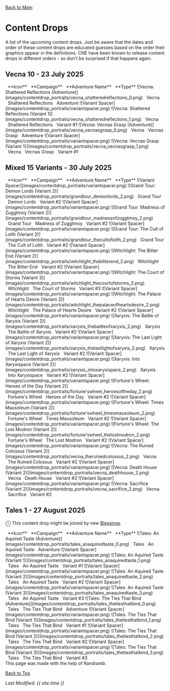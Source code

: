 [Back to Main](index.md)

# Content Drops

A list of the upcoming content drops. Just be aware that the dates and order of these content drops are educated guesses based on the order their graphics appear in the definitions. CNE have been known to release content drops in different orders - so don't be surprised if that happens again.

## Vecna 10 - 23 July 2025

<span class="contentDropsTableColumn">
    <span class="contentDropsTableRowHeader">
        <span class="contentDropsTableIcons">
            <span style="margin-left:8px;">**Icon**</span>
        </span>
        <span class="contentDropsTableCampaign">
            <span style="margin-left: 8px;">**Campaign**</span>
        </span>
        <span class="contentDropsTableAdventure">
            <span style="margin-left: 8px;">**Adventure Name**</span>
        </span>
        <span class="contentDropsTableType">
            <span style="margin-left: 8px;">**Type**</span>
        </span>
    </span>
    <span class="contentDropsTableRow">
        <span class="contentDropsTableIcons">
            ![Vecna: Shattered Reflections (Adventure)](images/contentdrop_portraits/vecna_shatteredreflections_0.png)
        </span>
        <span class="contentDropsTableCampaign">
            <span style="margin-left: 8px;">Vecna</span>
        </span>
        <span class="contentDropsTableAdventure">
            <span style="margin-left: 8px;">Shattered Reflections</span>
        </span>
        <span class="contentDropsTableType">
            <span style="margin-left: 8px;">Adventure</span>
        </span>
    </span>
    <span class="contentDropsTableRow">
        <span class="contentDropsTableIcons">
            ![Variant Spacer](images/contentdrop_portraits/variantspacer.png) ![Vecna: Shattered Reflections (Variant 1)](images/contentdrop_portraits/vecna_shatteredreflections_1.png)
        </span>
        <span class="contentDropsTableCampaign">
            <span style="margin-left: 8px;">Vecna</span>
        </span>
        <span class="contentDropsTableAdventure">
            <span style="margin-left: 8px;">Shattered Reflections</span>
        </span>
        <span class="contentDropsTableType">
            <span style="margin-left: 8px;">Variant #1</span>
        </span>
    </span>
    <span class="contentDropsTableRow">
        <span class="contentDropsTableIcons">
            ![Vecna: Vecnas Grasp (Adventure)](images/contentdrop_portraits/vecna_vecnasgrasp_0.png)
        </span>
        <span class="contentDropsTableCampaign">
            <span style="margin-left: 8px;">Vecna</span>
        </span>
        <span class="contentDropsTableAdventure">
            <span style="margin-left: 8px;">Vecnas Grasp</span>
        </span>
        <span class="contentDropsTableType">
            <span style="margin-left: 8px;">Adventure</span>
        </span>
    </span>
    <span class="contentDropsTableRow">
        <span class="contentDropsTableIcons">
            ![Variant Spacer](images/contentdrop_portraits/variantspacer.png) ![Vecna: Vecnas Grasp (Variant 1)](images/contentdrop_portraits/vecna_vecnasgrasp_1.png)
        </span>
        <span class="contentDropsTableCampaign">
            <span style="margin-left: 8px;">Vecna</span>
        </span>
        <span class="contentDropsTableAdventure">
            <span style="margin-left: 8px;">Vecnas Grasp</span>
        </span>
        <span class="contentDropsTableType">
            <span style="margin-left: 8px;">Variant #1</span>
        </span>
    </span>
</span>

## Mixed 15 Variants - 30 July 2025

<span class="contentDropsTableColumn">
    <span class="contentDropsTableRowHeader">
        <span class="contentDropsTableIcons">
            <span style="margin-left:8px;">**Icon**</span>
        </span>
        <span class="contentDropsTableCampaign">
            <span style="margin-left: 8px;">**Campaign**</span>
        </span>
        <span class="contentDropsTableAdventure">
            <span style="margin-left: 8px;">**Adventure Name**</span>
        </span>
        <span class="contentDropsTableType">
            <span style="margin-left: 8px;">**Type**</span>
        </span>
    </span>
    <span class="contentDropsTableRow">
        <span class="contentDropsTableIcons">
            ![Variant Spacer](images/contentdrop_portraits/variantspacer.png) ![Grand Tour: Demon Lords (Variant 2)](images/contentdrop_portraits/grandtour_demonlords_2.png)
        </span>
        <span class="contentDropsTableCampaign">
            <span style="margin-left: 8px;">Grand Tour</span>
        </span>
        <span class="contentDropsTableAdventure">
            <span style="margin-left: 8px;">Demon Lords</span>
        </span>
        <span class="contentDropsTableType">
            <span style="margin-left: 8px;">Variant #2</span>
        </span>
    </span>
    <span class="contentDropsTableRow">
        <span class="contentDropsTableIcons">
            ![Variant Spacer](images/contentdrop_portraits/variantspacer.png) ![Grand Tour: Madness of Zuggtmoy (Variant 2)](images/contentdrop_portraits/grandtour_madnessofzuggtmoy_2.png)
        </span>
        <span class="contentDropsTableCampaign">
            <span style="margin-left: 8px;">Grand Tour</span>
        </span>
        <span class="contentDropsTableAdventure">
            <span style="margin-left: 8px;">Madness of Zuggtmoy</span>
        </span>
        <span class="contentDropsTableType">
            <span style="margin-left: 8px;">Variant #2</span>
        </span>
    </span>
    <span class="contentDropsTableRow">
        <span class="contentDropsTableIcons">
            ![Variant Spacer](images/contentdrop_portraits/variantspacer.png) ![Grand Tour: The Cult of Lolth (Variant 2)](images/contentdrop_portraits/grandtour_thecultoflolth_2.png)
        </span>
        <span class="contentDropsTableCampaign">
            <span style="margin-left: 8px;">Grand Tour</span>
        </span>
        <span class="contentDropsTableAdventure">
            <span style="margin-left: 8px;">The Cult of Lolth</span>
        </span>
        <span class="contentDropsTableType">
            <span style="margin-left: 8px;">Variant #2</span>
        </span>
    </span>
    <span class="contentDropsTableRow">
        <span class="contentDropsTableIcons">
            ![Variant Spacer](images/contentdrop_portraits/variantspacer.png) ![Witchlight: The Bitter End (Variant 2)](images/contentdrop_portraits/witchlight_thebitterend_2.png)
        </span>
        <span class="contentDropsTableCampaign">
            <span style="margin-left: 8px;">Witchlight</span>
        </span>
        <span class="contentDropsTableAdventure">
            <span style="margin-left: 8px;">The Bitter End</span>
        </span>
        <span class="contentDropsTableType">
            <span style="margin-left: 8px;">Variant #2</span>
        </span>
    </span>
    <span class="contentDropsTableRow">
        <span class="contentDropsTableIcons">
            ![Variant Spacer](images/contentdrop_portraits/variantspacer.png) ![Witchlight: The Court of Storms (Variant 3)](images/contentdrop_portraits/witchlight_thecourtofstorms_3.png)
        </span>
        <span class="contentDropsTableCampaign">
            <span style="margin-left: 8px;">Witchlight</span>
        </span>
        <span class="contentDropsTableAdventure">
            <span style="margin-left: 8px;">The Court of Storms</span>
        </span>
        <span class="contentDropsTableType">
            <span style="margin-left: 8px;">Variant #3</span>
        </span>
    </span>
    <span class="contentDropsTableRow">
        <span class="contentDropsTableIcons">
            ![Variant Spacer](images/contentdrop_portraits/variantspacer.png) ![Witchlight: The Palace of Hearts Desire (Variant 2)](images/contentdrop_portraits/witchlight_thepalaceofheartsdesire_2.png)
        </span>
        <span class="contentDropsTableCampaign">
            <span style="margin-left: 8px;">Witchlight</span>
        </span>
        <span class="contentDropsTableAdventure">
            <span style="margin-left: 8px;">The Palace of Hearts Desire</span>
        </span>
        <span class="contentDropsTableType">
            <span style="margin-left: 8px;">Variant #2</span>
        </span>
    </span>
    <span class="contentDropsTableRow">
        <span class="contentDropsTableIcons">
            ![Variant Spacer](images/contentdrop_portraits/variantspacer.png) ![Xaryxis: The Battle of Xaryxis (Variant 2)](images/contentdrop_portraits/xaryxis_thebattleofxaryxis_2.png)
        </span>
        <span class="contentDropsTableCampaign">
            <span style="margin-left: 8px;">Xaryxis</span>
        </span>
        <span class="contentDropsTableAdventure">
            <span style="margin-left: 8px;">The Battle of Xaryxis</span>
        </span>
        <span class="contentDropsTableType">
            <span style="margin-left: 8px;">Variant #2</span>
        </span>
    </span>
    <span class="contentDropsTableRow">
        <span class="contentDropsTableIcons">
            ![Variant Spacer](images/contentdrop_portraits/variantspacer.png) ![Xaryxis: The Last Light of Xaryxis (Variant 2)](images/contentdrop_portraits/xaryxis_thelastlightofxaryxis_2.png)
        </span>
        <span class="contentDropsTableCampaign">
            <span style="margin-left: 8px;">Xaryxis</span>
        </span>
        <span class="contentDropsTableAdventure">
            <span style="margin-left: 8px;">The Last Light of Xaryxis</span>
        </span>
        <span class="contentDropsTableType">
            <span style="margin-left: 8px;">Variant #2</span>
        </span>
    </span>
    <span class="contentDropsTableRow">
        <span class="contentDropsTableIcons">
            ![Variant Spacer](images/contentdrop_portraits/variantspacer.png) ![Xaryxis: Into Xaryxispace (Variant 2)](images/contentdrop_portraits/xaryxis_intoxaryxispace_2.png)
        </span>
        <span class="contentDropsTableCampaign">
            <span style="margin-left: 8px;">Xaryxis</span>
        </span>
        <span class="contentDropsTableAdventure">
            <span style="margin-left: 8px;">Into Xaryxispace</span>
        </span>
        <span class="contentDropsTableType">
            <span style="margin-left: 8px;">Variant #2</span>
        </span>
    </span>
    <span class="contentDropsTableRow">
        <span class="contentDropsTableIcons">
            ![Variant Spacer](images/contentdrop_portraits/variantspacer.png) ![Fortune's Wheel: Heroes of the Day (Variant 2)](images/contentdrop_portraits/fortune'swheel_heroesoftheday_2.png)
        </span>
        <span class="contentDropsTableCampaign">
            <span style="margin-left: 8px;">Fortune's Wheel</span>
        </span>
        <span class="contentDropsTableAdventure">
            <span style="margin-left: 8px;">Heroes of the Day</span>
        </span>
        <span class="contentDropsTableType">
            <span style="margin-left: 8px;">Variant #2</span>
        </span>
    </span>
    <span class="contentDropsTableRow">
        <span class="contentDropsTableIcons">
            ![Variant Spacer](images/contentdrop_portraits/variantspacer.png) ![Fortune's Wheel: Times Mausoleum (Variant 2)](images/contentdrop_portraits/fortune'swheel_timesmausoleum_2.png)
        </span>
        <span class="contentDropsTableCampaign">
            <span style="margin-left: 8px;">Fortune's Wheel</span>
        </span>
        <span class="contentDropsTableAdventure">
            <span style="margin-left: 8px;">Times Mausoleum</span>
        </span>
        <span class="contentDropsTableType">
            <span style="margin-left: 8px;">Variant #2</span>
        </span>
    </span>
    <span class="contentDropsTableRow">
        <span class="contentDropsTableIcons">
            ![Variant Spacer](images/contentdrop_portraits/variantspacer.png) ![Fortune's Wheel: The Lost Modron (Variant 2)](images/contentdrop_portraits/fortune'swheel_thelostmodron_2.png)
        </span>
        <span class="contentDropsTableCampaign">
            <span style="margin-left: 8px;">Fortune's Wheel</span>
        </span>
        <span class="contentDropsTableAdventure">
            <span style="margin-left: 8px;">The Lost Modron</span>
        </span>
        <span class="contentDropsTableType">
            <span style="margin-left: 8px;">Variant #2</span>
        </span>
    </span>
    <span class="contentDropsTableRow">
        <span class="contentDropsTableIcons">
            ![Variant Spacer](images/contentdrop_portraits/variantspacer.png) ![Vecna: The Ruined Colossus (Variant 2)](images/contentdrop_portraits/vecna_theruinedcolossus_2.png)
        </span>
        <span class="contentDropsTableCampaign">
            <span style="margin-left: 8px;">Vecna</span>
        </span>
        <span class="contentDropsTableAdventure">
            <span style="margin-left: 8px;">The Ruined Colossus</span>
        </span>
        <span class="contentDropsTableType">
            <span style="margin-left: 8px;">Variant #2</span>
        </span>
    </span>
    <span class="contentDropsTableRow">
        <span class="contentDropsTableIcons">
            ![Variant Spacer](images/contentdrop_portraits/variantspacer.png) ![Vecna: Death House (Variant 2)](images/contentdrop_portraits/vecna_deathhouse_2.png)
        </span>
        <span class="contentDropsTableCampaign">
            <span style="margin-left: 8px;">Vecna</span>
        </span>
        <span class="contentDropsTableAdventure">
            <span style="margin-left: 8px;">Death House</span>
        </span>
        <span class="contentDropsTableType">
            <span style="margin-left: 8px;">Variant #2</span>
        </span>
    </span>
    <span class="contentDropsTableRow">
        <span class="contentDropsTableIcons">
            ![Variant Spacer](images/contentdrop_portraits/variantspacer.png) ![Vecna: Sacrifice (Variant 2)](images/contentdrop_portraits/vecna_sacrifice_2.png)
        </span>
        <span class="contentDropsTableCampaign">
            <span style="margin-left: 8px;">Vecna</span>
        </span>
        <span class="contentDropsTableAdventure">
            <span style="margin-left: 8px;">Sacrifice</span>
        </span>
        <span class="contentDropsTableType">
            <span style="margin-left: 8px;">Variant #2</span>
        </span>
    </span>
</span>

## Tales 1 - 27 August 2025

<span style="font-size:1.2em;">ⓘ</span> This content drop might be joined by new [Blessings](blessings.md).

<span class="contentDropsTableColumn">
    <span class="contentDropsTableRowHeader">
        <span class="contentDropsTableIcons">
            <span style="margin-left:8px;">**Icon**</span>
        </span>
        <span class="contentDropsTableCampaign">
            <span style="margin-left: 8px;">**Campaign**</span>
        </span>
        <span class="contentDropsTableAdventure">
            <span style="margin-left: 8px;">**Adventure Name**</span>
        </span>
        <span class="contentDropsTableType">
            <span style="margin-left: 8px;">**Type**</span>
        </span>
    </span>
    <span class="contentDropsTableRow">
        <span class="contentDropsTableIcons">
            ![Tales: An Aquired Taste (Adventure)](images/contentdrop_portraits/tales_anaquiredtaste_0.png)
        </span>
        <span class="contentDropsTableCampaign">
            <span style="margin-left: 8px;">Tales</span>
        </span>
        <span class="contentDropsTableAdventure">
            <span style="margin-left: 8px;">An Aquired Taste</span>
        </span>
        <span class="contentDropsTableType">
            <span style="margin-left: 8px;">Adventure</span>
        </span>
    </span>
    <span class="contentDropsTableRow">
        <span class="contentDropsTableIcons">
            ![Variant Spacer](images/contentdrop_portraits/variantspacer.png) ![Tales: An Aquired Taste (Variant 1)](images/contentdrop_portraits/tales_anaquiredtaste_1.png)
        </span>
        <span class="contentDropsTableCampaign">
            <span style="margin-left: 8px;">Tales</span>
        </span>
        <span class="contentDropsTableAdventure">
            <span style="margin-left: 8px;">An Aquired Taste</span>
        </span>
        <span class="contentDropsTableType">
            <span style="margin-left: 8px;">Variant #1</span>
        </span>
    </span>
    <span class="contentDropsTableRow">
        <span class="contentDropsTableIcons">
            ![Variant Spacer](images/contentdrop_portraits/variantspacer.png) ![Tales: An Aquired Taste (Variant 2)](images/contentdrop_portraits/tales_anaquiredtaste_2.png)
        </span>
        <span class="contentDropsTableCampaign">
            <span style="margin-left: 8px;">Tales</span>
        </span>
        <span class="contentDropsTableAdventure">
            <span style="margin-left: 8px;">An Aquired Taste</span>
        </span>
        <span class="contentDropsTableType">
            <span style="margin-left: 8px;">Variant #2</span>
        </span>
    </span>
    <span class="contentDropsTableRow">
        <span class="contentDropsTableIcons">
            ![Variant Spacer](images/contentdrop_portraits/variantspacer.png) ![Tales: An Aquired Taste (Variant 3)](images/contentdrop_portraits/tales_anaquiredtaste_3.png)
        </span>
        <span class="contentDropsTableCampaign">
            <span style="margin-left: 8px;">Tales</span>
        </span>
        <span class="contentDropsTableAdventure">
            <span style="margin-left: 8px;">An Aquired Taste</span>
        </span>
        <span class="contentDropsTableType">
            <span style="margin-left: 8px;">Variant #3</span>
        </span>
    </span>
    <span class="contentDropsTableRow">
        <span class="contentDropsTableIcons">
            ![Tales: The Ties That Bind (Adventure)](images/contentdrop_portraits/tales_thetiesthatbind_0.png)
        </span>
        <span class="contentDropsTableCampaign">
            <span style="margin-left: 8px;">Tales</span>
        </span>
        <span class="contentDropsTableAdventure">
            <span style="margin-left: 8px;">The Ties That Bind</span>
        </span>
        <span class="contentDropsTableType">
            <span style="margin-left: 8px;">Adventure</span>
        </span>
    </span>
    <span class="contentDropsTableRow">
        <span class="contentDropsTableIcons">
            ![Variant Spacer](images/contentdrop_portraits/variantspacer.png) ![Tales: The Ties That Bind (Variant 1)](images/contentdrop_portraits/tales_thetiesthatbind_1.png)
        </span>
        <span class="contentDropsTableCampaign">
            <span style="margin-left: 8px;">Tales</span>
        </span>
        <span class="contentDropsTableAdventure">
            <span style="margin-left: 8px;">The Ties That Bind</span>
        </span>
        <span class="contentDropsTableType">
            <span style="margin-left: 8px;">Variant #1</span>
        </span>
    </span>
    <span class="contentDropsTableRow">
        <span class="contentDropsTableIcons">
            ![Variant Spacer](images/contentdrop_portraits/variantspacer.png) ![Tales: The Ties That Bind (Variant 2)](images/contentdrop_portraits/tales_thetiesthatbind_2.png)
        </span>
        <span class="contentDropsTableCampaign">
            <span style="margin-left: 8px;">Tales</span>
        </span>
        <span class="contentDropsTableAdventure">
            <span style="margin-left: 8px;">The Ties That Bind</span>
        </span>
        <span class="contentDropsTableType">
            <span style="margin-left: 8px;">Variant #2</span>
        </span>
    </span>
    <span class="contentDropsTableRow">
        <span class="contentDropsTableIcons">
            ![Variant Spacer](images/contentdrop_portraits/variantspacer.png) ![Tales: The Ties That Bind (Variant 3)](images/contentdrop_portraits/tales_thetiesthatbind_3.png)
        </span>
        <span class="contentDropsTableCampaign">
            <span style="margin-left: 8px;">Tales</span>
        </span>
        <span class="contentDropsTableAdventure">
            <span style="margin-left: 8px;">The Ties That Bind</span>
        </span>
        <span class="contentDropsTableType">
            <span style="margin-left: 8px;">Variant #3</span>
        </span>
    </span>
</span>

<br />
This page was made with the help of Randramb.

[Back to Top](#top)

*Last Modified: {{ site.time }}*